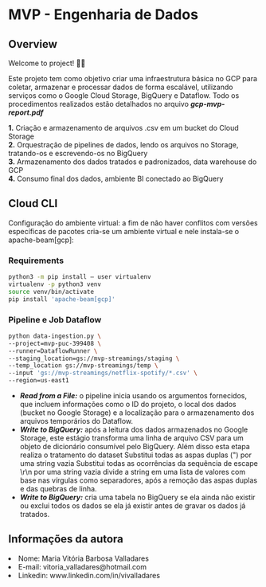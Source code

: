 # MVP - Engenharia de Dados


## Overview

Welcome to project! 🚀🎲

Este projeto tem como objetivo criar uma infraestrutura básica no GCP para coletar, armazenar e processar dados de forma escalável, utilizando serviços como o Google Cloud Storage, BigQuery e Dataflow.  Todo os procedimentos realizados estão detalhados no arquivo <b><i>gcp-mvp-report.pdf</i></b>



<b>1.</b> Criação e armazenamento de arquivos .csv em um bucket do Cloud Storage  
<b>2.</b> Orquestração de pipelines de dados, lendo os arquivos no Storage, tratando-os e
escrevendo-os no BigQuery  
<b>3.</b> Armazenamento dos dados tratados e padronizados, data warehouse do GCP  
<b>4.</b> Consumo final dos dados, ambiente BI conectado ao BigQuery  

## Cloud CLI

Configuração do ambiente virtual: a fim de não haver conflitos com versões específicas de pacotes cria-se um ambiente virtual e nele instala-se o apache-beam[gcp]:

### Requirements
```sh
python3 -m pip install — user virtualenv
virtualenv -p python3 venv
source venv/bin/activate
pip install 'apache-beam[gcp]'
```

###  Pipeline e Job Dataflow
```sh
python data-ingestion.py \
--project=mvp-puc-399408 \
--runner=DataflowRunner \
--staging_location=gs://mvp-streamings/staging \
--temp_location gs://mvp-streamings/temp \
--input 'gs://mvp-streamings/netflix-spotify/*.csv' \
--region=us-east1
```

<ul>
  <li><b><i>Read from a File:</i></b> o pipeline inicia usando os argumentos fornecidos, que incluem informações como o ID do projeto, o local dos dados (bucket no Google Storage) e a localização para o armazenamento dos arquivos temporários do Dataflow.</li>
  <li><b><i>Write to BigQuery:</i></b> após a leitura dos dados armazenados no Google Storage, este estágio transforma uma linha de arquivo CSV para um objeto de dicionário consumível pelo BigQuery. Além disso esta etapa realiza o tratamento do dataset
  Substitui todas as aspas duplas (") por uma string vazia
  Substitui todas as ocorrências da sequência de escape \r\n por uma string vazia
  divide a string em uma lista de valores com base nas vírgulas como separadores, após a remoção das aspas duplas e das quebras de linha. </li>
  <li><b><i>Write to BigQuery:</i></b> cria uma tabela no BigQuery se ela ainda não existir ou exclui todos os dados se ela já existir antes de gravar os dados já tratados.</li>
</ul>

## Informações da autora
<li>Nome: Maria Vitória Barbosa Valladares</li>
<li>E-mail: vitoria_valladares@hotmail.com</li>
<li>Linkedin: www.linkedin.com/in/vivalladares</li>
